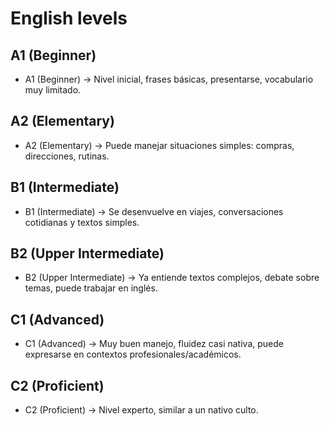 # English levels

## A1 (Beginner)
- A1 (Beginner) → Nivel inicial, frases básicas, presentarse, vocabulario muy limitado.

## A2 (Elementary)
- A2 (Elementary) → Puede manejar situaciones simples: compras, direcciones, rutinas.

## B1 (Intermediate)
- B1 (Intermediate) → Se desenvuelve en viajes, conversaciones cotidianas y textos simples.

## B2 (Upper Intermediate)
- B2 (Upper Intermediate) → Ya entiende textos complejos, debate sobre temas, puede trabajar en inglés.

## C1 (Advanced)
- C1 (Advanced) → Muy buen manejo, fluidez casi nativa, puede expresarse en contextos profesionales/académicos.

## C2 (Proficient)
- C2 (Proficient) → Nivel experto, similar a un nativo culto.
